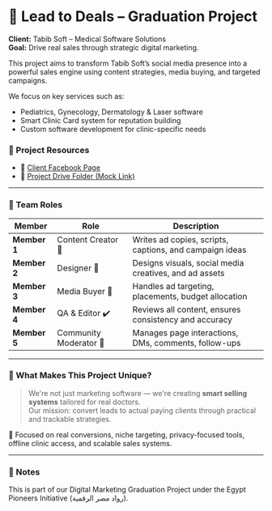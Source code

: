 
# 💼 Lead to Deals – Graduation Project

**Client:** Tabib Soft – Medical Software Solutions  
**Goal:** Drive real sales through strategic digital marketing.

This project aims to transform Tabib Soft’s social media presence into a powerful sales engine using content strategies, media buying, and targeted campaigns.

We focus on key services such as:
- Pediatrics, Gynecology, Dermatology & Laser software  
- Smart Clinic Card system for reputation building  
- Custom software development for clinic-specific needs  

### 🔗 Project Resources
- 📎 [Client Facebook Page](https://www.facebook.com/share/1DbKKsPm2W/)  
- 💾 [Project Drive Folder (Mock Link)](https://onedrive.live.com/mock-link-for-tabibsoft-project)

---

### 👥 Team Roles

| Member | Role | Description |
|--------|------|-------------|
| **Member 1** | Content Creator 📝 | Writes ad copies, scripts, captions, and campaign ideas |
| **Member 2** | Designer 🎨 | Designs visuals, social media creatives, and ad assets |
| **Member 3** | Media Buyer 🎯 | Handles ad targeting, placements, budget allocation |
| **Member 4** | QA & Editor ✔️ | Reviews all content, ensures consistency and accuracy |
| **Member 5** | Community Moderator 💬 | Manages page interactions, DMs, comments, follow-ups |

---

### 🧠 What Makes This Project Unique?

> We're not just marketing software — we're creating **smart selling systems** tailored for real doctors.  
> Our mission: convert leads to actual paying clients through practical and trackable strategies.

📍 Focused on real conversions, niche targeting, privacy-focused tools, offline clinic access, and scalable sales systems.

---

### 📌 Notes
This is part of our Digital Marketing Graduation Project under the Egypt Pioneers Initiative (رواد مصر الرقمية).
